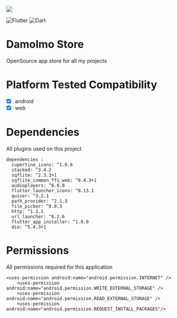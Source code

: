 <img src="assets/logo/play_banner.png"> 

![Flutter](https://img.shields.io/badge/Flutter-%2302569B.svg?style=for-the-badge&logo=Flutter&logoColor=white)
![Dart](https://img.shields.io/badge/dart-%230175C2.svg?style=for-the-badge&logo=dart&logoColor=white)

# Damolmo Store
OpenSource app store for all my projects

# Platform Tested Compatibility

- [x] android
- [x] web

# Dependencies
All plugins used on this project
```
dependencies :
  cupertino_icons: ^1.0.6
  stacked: ^3.4.2
  sqflite: ^2.3.3+1
  sqflite_common_ffi_web: ^0.4.3+1
  audioplayers: ^6.0.0
  flutter_launcher_icons: ^0.13.1
  quiver: ^3.2.1
  path_provider: ^2.1.3
  file_picker: ^8.0.3
  http: ^1.2.1
  url_launcher: ^6.2.6
  flutter_app_installer: ^1.0.0
  dio: ^5.4.3+1

```

# Permissions
All permissions required for this application
```
<uses-permission android:name="android.permission.INTERNET" />
    <uses-permission android:name="android.permission.WRITE_EXTERNAL_STORAGE" />
    <uses-permission android:name="android.permission.READ_EXTERNAL_STORAGE" />
    <uses-permission android:name="android.permission.REQUEST_INSTALL_PACKAGES"/>
```
